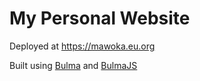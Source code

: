 # My Personal Website


Deployed at https://mawoka.eu.org

Built using [Bulma](https://bulma.io) and [BulmaJS](https://bulmajs.tomerbe.co.uk/)
